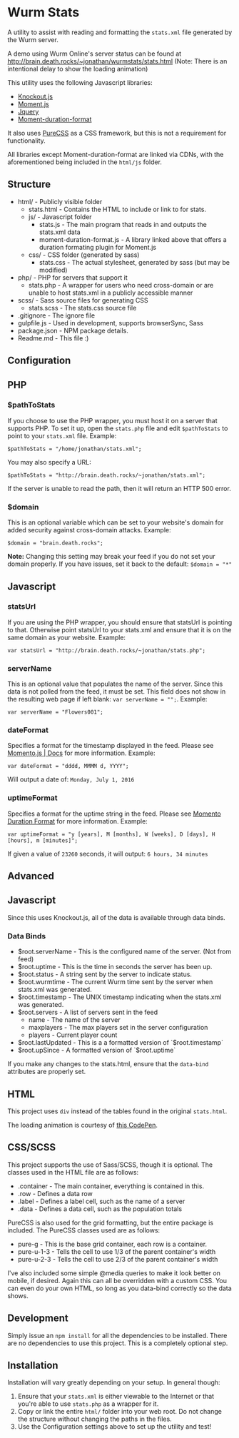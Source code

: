 Wurm Stats
==========
A utility to assist with reading and formatting the `stats.xml` file generated by the Wurm server.

A demo using Wurm Online's server status can be found at http://brain.death.rocks/~jonathan/wurmstats/stats.html 
(Note: There is an intentional delay to show the loading animation)

This utility uses the following Javascript libraries:
* [Knockout.js](http://knockoutjs.com/)
* [Moment.js](http://momentjs.com/)
* [Jquery](http://jquery.com/)
* [Moment-duration-format](https://github.com/jsmreese/moment-duration-format)

It also uses [PureCSS](http://purecss.io/) as a CSS framework, but this is not a requirement for functionality.

All libraries except Moment-duration-format are linked via CDNs, with the aforementioned being included in the `html/js` folder.

Structure
---------
* html/ - Publicly visible folder
    * stats.html - Contains the HTML to include or link to for stats.
    * js/ - Javascript folder
        * stats.js - The main program that reads in and outputs the stats.xml data
        * moment-duration-format.js - A library linked above that offers a duration formating plugin for Moment.js
    * css/ - CSS folder (generated by sass)
        * stats.css - The actual stylesheet, generated by sass (but may be modified)
* php/ - PHP for servers that support it
    * stats.php - A wrapper for users who need cross-domain or are unable to host stats.xml in a publicly accessible manner
* scss/ - Sass source files for generating CSS
    * stats.scss - The stats.css source file
* .gitignore - The ignore file
* gulpfile.js - Used in development, supports browserSync, Sass
* package.json - NPM package details.
* Readme.md - This file :)

Configuration
-------------
## PHP

### $pathToStats
If you choose to use the PHP wrapper, you must host it on a server that supports PHP.
To set it up, open the `stats.php` file and edit `$pathToStats` to point to your `stats.xml` file.
Example:
```
$pathToStats = "/home/jonathan/stats.xml";
```
You may also specify a URL:
```
$pathToStats = "http://brain.death.rocks/~jonathan/stats.xml";
```
If the server is unable to read the path, then it will return an HTTP 500 error.

### $domain
This is an optional variable which can be set to your website's domain for added security against cross-domain attacks.
Example:
```
$domain = "brain.death.rocks";
```
**Note:** Changing this setting may break your feed if you do not set your domain properly. If you have issues, set it back to the default: `$domain = "*"`

## Javascript

### statsUrl
If you are using the PHP wrapper, you should ensure that statsUrl is pointing to that.
Otherwise point statsUrl to your stats.xml and ensure that it is on the same domain as your website.
Example:
```
var statsUrl = "http://brain.death.rocks/~jonathan/stats.php";
```

### serverName
This is an optional value that populates the name of the server. Since this data is not polled from the feed, it must be set.
This field does not show in the resulting web page if left blank: `var serverName = "";`.
Example:
```
var serverName = "Flowers001";
```

### dateFormat
Specifies a format for the timestamp displayed in the feed. Please see [Momento.js | Docs](http://momentjs.com/docs/#/displaying/format/) for more information.
Example:
```
var dateFormat = "dddd, MMMM d, YYYY";
```
Will output a date of: `Monday, July 1, 2016`

### uptimeFormat
Specifies a format for the uptime string in the feed. Please see [Momento Duration Format](https://github.com/jsmreese/moment-duration-format) for more information.
Example:
```
var uptimeFormat = "y [years], M [months], W [weeks], D [days], H [hours], m [minutes]";
```
If given a value of `23260` seconds, it will output: `6 hours, 34 minutes`

Advanced
--------
## Javascript
Since this uses Knockout.js, all of the data is available through data binds.

### Data Binds
* $root.serverName - This is the configured name of the server. (Not from feed)
* $root.uptime - This is the time in seconds the server has been up.
* $root.status - A string sent by the server to indicate status.
* $root.wurmtime - The current Wurm time sent by the server when stats.xml was generated.
* $root.timestamp - The UNIX timestamp indicating when the stats.xml was generated.
* $root.servers - A list of servers sent in the feed
    * name - The name of the server
    * maxplayers - The max players set in the server configuration
    * players - Current player count
* $root.lastUpdated - This is a a formatted version of `$root.timestamp`
* $root.upSince - A formatted version of `$root.uptime`

If you make any changes to the stats.html, ensure that the `data-bind` attributes are properly set.

## HTML
This project uses `div` instead of the tables found in the original `stats.html`.

The loading animation is courtesy of [this CodePen](https://codepen.io/alanshortis/pen/eJLVXr).

## CSS/SCSS
This project supports the use of Sass/SCSS, though it is optional. The classes used in the HTML file are as follows:
* .container - The main container, everything is contained in this.
* .row - Defines a data row
* .label - Defines a label cell, such as the name of a server
* .data - Defines a data cell, such as the population totals

PureCSS is also used for the grid formatting, but the entire package is included. The PureCSS classes used are as follows:
* pure-g - This is the base grid container, each row is a container.
* pure-u-1-3 - Tells the cell to use 1/3 of the parent container's width
* pure-u-2-3 - Tells the cell to use 2/3 of the parent container's width

I've also included some simple @media queries to make it look better on mobile, if desired. Again this can all be overridden with a custom CSS.
You can even do your own HTML, so long as you data-bind correctly so the data shows.

Development
-----------
Simply issue an `npm install` for all the dependencies to be installed. There are no dependencies to use this project. This is a completely optional step.

Installation
------------
Installation will vary greatly depending on your setup. In general though:
1. Ensure that your `stats.xml` is either viewable to the Internet or that you're able to use `stats.php` as a wrapper for it.
2. Copy or link the entire `html/` folder into your web root. Do not change the structure without changing the paths in the files.
3. Use the Configuration settings above to set up the utility and test!
